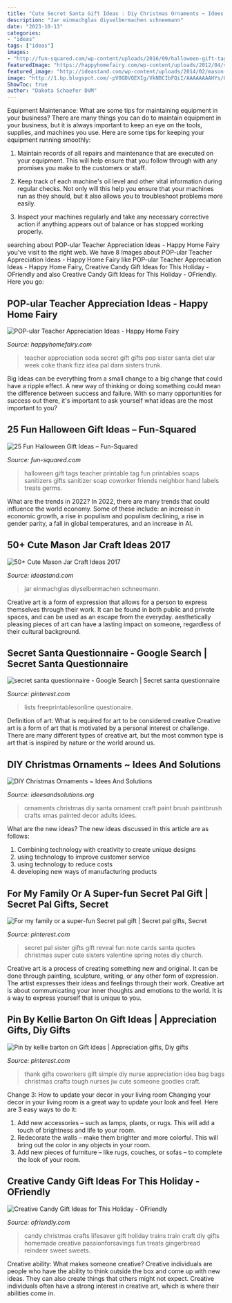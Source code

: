```yaml
---
title: "Cute Secret Santa Gift Ideas : Diy Christmas Ornaments ~ Idees And Solutions"
description: "Jar einmachglas diyselbermachen schneemann"
date: "2023-10-13"
categories:
- "ideas"
tags: ["ideas"]
images:
- "http://fun-squared.com/wp-content/uploads/2016/09/halloween-gift-tags.png"
featuredImage: "https://happyhomefairy.com/wp-content/uploads/2012/04/soda-21.jpg"
featured_image: "http://ideastand.com/wp-content/uploads/2014/02/mason-jar-crafts/snowman-mason-jar-craft-18.jpg"
image: "http://1.bp.blogspot.com/-pV0GDVQEXIg/VkNBCIbFQiI/AAAAAAAAHYs/Q70pid2QRtg/s1600/8ff8d7d6b955e4efcd2eb40d4965b255.jpg"
ShowToc: true
author: "Dakota Schaefer DVM"
---
```



Equipment Maintenance: What are some tips for maintaining equipment in your business?
There are many things you can do to maintain equipment in your business, but it is always important to keep an eye on the tools, supplies, and machines you use. Here are some tips for keeping your equipment running smoothly:
1. Maintain records of all repairs and maintenance that are executed on your equipment. This will help ensure that you follow through with any promises you make to the customers or staff.

2. Keep track of each machine's oil level and other vital information during regular checks. Not only will this help you ensure that your machines run as they should, but it also allows you to troubleshoot problems more easily.

3. Inspect your machines regularly and take any necessary corrective action if anything appears out of balance or has stopped working properly.

	

		
searching about POP-ular Teacher Appreciation Ideas - Happy Home Fairy you've visit to the right web. We have 8 Images about POP-ular Teacher Appreciation Ideas - Happy Home Fairy like POP-ular Teacher Appreciation Ideas - Happy Home Fairy, Creative Candy Gift Ideas for This Holiday - OFriendly and also Creative Candy Gift Ideas for This Holiday - OFriendly. Here you go:
		
    
## POP-ular Teacher Appreciation Ideas - Happy Home Fairy

<img loading=lazy src="https://happyhomefairy.com/wp-content/uploads/2012/04/soda-21.jpg" onerror="this.onerror=null;this.src='https://tse2.mm.bing.net/th?id=OIP.a-67Fh-XTKU96Jm3LFIFzQHaJ4&amp;pid=15.1';" alt="POP-ular Teacher Appreciation Ideas - Happy Home Fairy">

_Source: happyhomefairy.com_

>teacher appreciation soda secret gift gifts pop sister santa diet ular week coke thank fizz idea pal darn sisters trunk. 

	

Big Ideas can be everything from a small change to a big change that could have a ripple effect. A new way of thinking or doing something could mean the difference between success and failure. With so many opportunities for success out there, it's important to ask yourself what ideas are the most important to you?

    
## 25 Fun Halloween Gift Ideas – Fun-Squared

<img loading=lazy src="http://fun-squared.com/wp-content/uploads/2016/09/halloween-gift-tags.png" onerror="this.onerror=null;this.src='https://tse3.mm.bing.net/th?id=OIP.oqUP45nGPzZsJaSQYxL3iAHaLG&amp;pid=15.1';" alt="25 Fun Halloween Gift Ideas – Fun-Squared">

_Source: fun-squared.com_

>halloween gift tags teacher printable tag fun printables soaps sanitizers gifts sanitizer soap coworker friends neighbor hand labels treats germs. 

	

What are the trends in 2022?
In 2022, there are many trends that could influence the world economy. Some of these include: an increase in economic growth, a rise in populism and populism declining, a rise in gender parity, a fall in global temperatures, and an increase in AI.

    
## 50+ Cute Mason Jar Craft Ideas 2017

<img loading=lazy src="http://ideastand.com/wp-content/uploads/2014/02/mason-jar-crafts/snowman-mason-jar-craft-18.jpg" onerror="this.onerror=null;this.src='https://tse2.mm.bing.net/th?id=OIP.zzwfWXCpgfCCFpHZfuWS0gHaLH&amp;pid=15.1';" alt="50+ Cute Mason Jar Craft Ideas 2017">

_Source: ideastand.com_

>jar einmachglas diyselbermachen schneemann. 

	

Creative art is a form of expression that allows for a person to express themselves through their work. It can be found in both public and private spaces, and can be used as an escape from the everyday. aesthetically pleasing pieces of art can have a lasting impact on someone, regardless of their cultural background.

    
## Secret Santa Questionnaire - Google Search | Secret Santa Questionnaire

<img loading=lazy src="https://i.pinimg.com/736x/46/ae/c9/46aec9a55abfe6457a49d9c7cf541687.jpg" onerror="this.onerror=null;this.src='https://tse2.mm.bing.net/th?id=OIP.BIprVHTSdPGasCJzNAqLsQHaMP&amp;pid=15.1';" alt="secret santa questionnaire - Google Search | Secret santa questionnaire">

_Source: pinterest.com_

>lists freeprintablesonline questionaire. 

	

Definition of art: What is required for art to be considered creative
Creative art is a form of art that is motivated by a personal interest or challenge. There are many different types of creative art, but the most common type is art that is inspired by nature or the world around us.

    
## DIY Christmas Ornaments ~ Idees And Solutions

<img loading=lazy src="http://1.bp.blogspot.com/-pV0GDVQEXIg/VkNBCIbFQiI/AAAAAAAAHYs/Q70pid2QRtg/s1600/8ff8d7d6b955e4efcd2eb40d4965b255.jpg" onerror="this.onerror=null;this.src='https://tse1.mm.bing.net/th?id=OIP.Jxw4r3fB--uX2tuy5HkWUwHaFj&amp;pid=15.1';" alt="DIY Christmas Ornaments ~ Idees And Solutions">

_Source: ideesandsolutions.org_

>ornaments christmas diy santa ornament craft paint brush paintbrush crafts xmas painted decor adults idees. 

	

What are the new ideas?
The new ideas discussed in this article are as follows:
1. Combining technology with creativity to create unique designs 
2. using technology to improve customer service 
3. using technology to reduce costs 
4. developing new ways of manufacturing products 

    
## For My Family Or A Super-fun Secret Pal Gift | Secret Pal Gifts, Secret

<img loading=lazy src="https://i.pinimg.com/originals/44/1e/7a/441e7ab80019384544c84c184d733306.jpg" onerror="this.onerror=null;this.src='https://tse4.mm.bing.net/th?id=OIP.PpRnf7pZUQ4ebcmNVnY-yAHaJ4&amp;pid=15.1';" alt="For my family or a super-fun Secret pal gift | Secret pal gifts, Secret">

_Source: pinterest.com_

>secret pal sister gifts gift reveal fun note cards santa quotes christmas super cute sisters valentine spring notes diy church. 

	

Creative art is a process of creating something new and original. It can be done through painting, sculpture, writing, or any other form of expression. The artist expresses their ideas and feelings through their work. Creative art is about communicating your inner thoughts and emotions to the world. It is a way to express yourself that is unique to you.

    
## Pin By Kellie Barton On Gift Ideas | Appreciation Gifts, Diy Gifts

<img loading=lazy src="https://i.pinimg.com/736x/c1/65/19/c16519ec6cf6e7bbac59e8d0406e92ff--good-ideas-cute-ideas.jpg" onerror="this.onerror=null;this.src='https://tse4.mm.bing.net/th?id=OIP.MQj77x40StWXFk4x1fS4cAHaLH&amp;pid=15.1';" alt="Pin by kellie barton on Gift ideas | Appreciation gifts, Diy gifts">

_Source: pinterest.com_

>thank gifts coworkers gift simple diy nurse appreciation idea bag bags christmas crafts tough nurses jw cute someone goodies craft. 

	

Change 3: How to update your decor in your living room
Changing your decor in your living room is a great way to update your look and feel. Here are 3 easy ways to do it: 
1. Add new accessories – such as lamps, plants, or rugs. This will add a touch of brightness and life to your room. 
2. Redecorate the walls – make them brighter and more colorful. This will bring out the color in any objects in your room. 
3. Add new pieces of furniture – like rugs, couches, or sofas – to complete the look of your room.

    
## Creative Candy Gift Ideas For This Holiday - OFriendly

<img loading=lazy src="http://ofriendly.com/wp-content/uploads/2016/11/creative-candy-gift-ideas/10-creative-candy-gift-ideas.jpg" onerror="this.onerror=null;this.src='https://tse2.mm.bing.net/th?id=OIP.7311rinjsSaJpsRW2k2UhQHaLH&amp;pid=15.1';" alt="Creative Candy Gift Ideas for This Holiday - OFriendly">

_Source: ofriendly.com_

>candy christmas crafts lifesaver gift holiday trains train craft diy gifts homemade creative passionforsavings fun treats gingerbread reindeer sweet sweets. 

	

Creative ability: What makes someone creative?
Creative individuals are people who have the ability to think outside the box and come up with new ideas. They can also create things that others might not expect. Creative individuals often have a strong interest in creative art, which is where their abilities come in.

